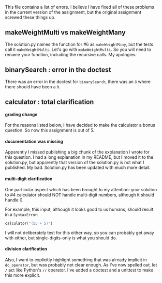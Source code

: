 
This file contains a list of errors.  I believe I have fixed all of these problems in the current version of the assignment, but the original assignment screwed these things up.



## makeWeightMulti vs makeWeightMany

The solution.py names the function for #6 as `makeWeightMany`, but the tests call it `makeWeightMulti`.  Let's go with `makeWeightMulti`.  So you will need to rename your function, including the recursive calls.  My apologies.


## binarySearch : error in the doctest

There was an error in the doctest for `binarySearch`, there was an `8` where there should have been a `9`.


## calculator : total clarification

#### grading change

For the reasons listed below, I have decided to make the calculator a bonus question.  So now this assignment is out of 5.


#### documentation was missing

Apparently I missed publishing a big chunk of the explanation I wrote for this question.  I had a long explanation in my README, but I moved it to the solution.py, but apparently that version of the solution.py is not what I published.  My bad.  Solution.py has been updated with much more detail.


#### multi-digit clarification

One particular aspect which has been brought to my attention: your solution to #4 calculator should NOT handle multi-digit numbers, although it should handle 0.

For example, this input, although it looks good to us humans, should result in a `SyntaxError`:

```python
calculator("(55 + 5)")
```

I will not deliberately test for this either way, so you can probably get away with either, but single-digits-only is what you should do.


#### division clarification

Also, I want to explicitly highlight something that was already implicit in `do_operator`, but was probably not clear enough.  As I've now spelled out, let `/` act like Python's `//` operator.  I've added a doctest and a unittest to make this more explicit.

